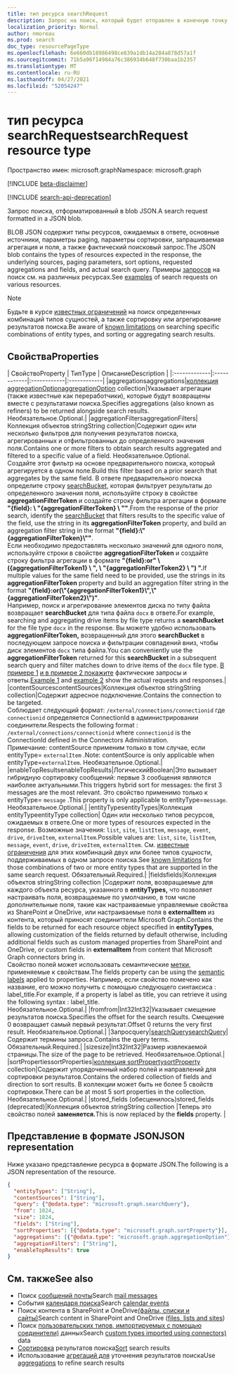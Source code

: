 ```yaml
---
title: тип ресурса searchRequest
description: Запрос на поиск, который будет отправлен в конечную точку запроса. Он содержит тип сущностями, ожидаемыми в ответе, основные источники, параметры paging, запрос полей и фактический запрос поиска.
localization_priority: Normal
author: nmoreau
ms.prod: search
doc_type: resourcePageType
ms.openlocfilehash: 6e660db18986498ce639a1db14a284a878d57a1f
ms.sourcegitcommit: 71b5a96f14984a76c386934b648f730baa1b2357
ms.translationtype: MT
ms.contentlocale: ru-RU
ms.lasthandoff: 04/27/2021
ms.locfileid: "52054247"
---
```

# <a name="searchrequest-resource-type"></a><span data-ttu-id="9166d-104">тип ресурса searchRequest</span><span class="sxs-lookup"><span data-stu-id="9166d-104">searchRequest resource type</span></span>

<span data-ttu-id="9166d-105">Пространство имен: microsoft.graph</span><span class="sxs-lookup"><span data-stu-id="9166d-105">Namespace: microsoft.graph</span></span>

[!INCLUDE [beta-disclaimer](../../includes/beta-disclaimer.md)]

[!INCLUDE [search-api-deprecation](../../includes/search-api-deprecation.md)]

<span data-ttu-id="9166d-106">Запрос поиска, отформатированный в blob JSON.</span><span class="sxs-lookup"><span data-stu-id="9166d-106">A search request formatted in a JSON blob.</span></span> 

<span data-ttu-id="9166d-107">BLOB JSON содержит типы ресурсов, ожидаемых в ответе, основные источники, параметры paging, параметры сортировки, запрашиваемая агрегация и поля, а также фактический поисковый запрос.</span><span class="sxs-lookup"><span data-stu-id="9166d-107">The JSON blob contains the types of resources expected in the response, the underlying sources, paging parameters, sort options, requested aggregations and fields, and actual search query.</span></span> <span data-ttu-id="9166d-108">Примеры [запросов](#see-also) на поиск см. на различных ресурсах.</span><span class="sxs-lookup"><span data-stu-id="9166d-108">See [examples](#see-also) of search requests on various resources.</span></span>

> [!NOTE]
> <span data-ttu-id="9166d-109">Будьте в курсе [известных ограничений](search-api-overview.md#known-limitations) на поиск определенных комбинаций типов сущностей, а также сортировку или агрегирование результатов поиска.</span><span class="sxs-lookup"><span data-stu-id="9166d-109">Be aware of [known limitations](search-api-overview.md#known-limitations) on searching specific combinations of entity types, and sorting or aggregating search results.</span></span>


## <a name="properties"></a><span data-ttu-id="9166d-110">Свойства</span><span class="sxs-lookup"><span data-stu-id="9166d-110">Properties</span></span>

| <span data-ttu-id="9166d-111">Свойство</span><span class="sxs-lookup"><span data-stu-id="9166d-111">Property</span></span>     | <span data-ttu-id="9166d-112">Тип</span><span class="sxs-lookup"><span data-stu-id="9166d-112">Type</span></span>        | <span data-ttu-id="9166d-113">Описание</span><span class="sxs-lookup"><span data-stu-id="9166d-113">Description</span></span> |
|:-------------|:------------|:------------|:------------|
|<span data-ttu-id="9166d-114">aggregations</span><span class="sxs-lookup"><span data-stu-id="9166d-114">aggregations</span></span>|<span data-ttu-id="9166d-115">[коллекция aggregationOption](aggregationOption.md)</span><span class="sxs-lookup"><span data-stu-id="9166d-115">[aggregationOption](aggregationOption.md) collection</span></span>|<span data-ttu-id="9166d-116">Указывает агрегации (также известные как переработчики), которые будут возвращены вместе с результатами поиска.</span><span class="sxs-lookup"><span data-stu-id="9166d-116">Specifies aggregations (also known as refiners) to be returned alongside search results.</span></span> <span data-ttu-id="9166d-117">Необязательное.</span><span class="sxs-lookup"><span data-stu-id="9166d-117">Optional.</span></span>|
|<span data-ttu-id="9166d-118">aggregationFilters</span><span class="sxs-lookup"><span data-stu-id="9166d-118">aggregationFilters</span></span>|<span data-ttu-id="9166d-119">Коллекция объектов string</span><span class="sxs-lookup"><span data-stu-id="9166d-119">String collection</span></span>|<span data-ttu-id="9166d-120">Содержит один или несколько фильтров для получения результатов поиска, агрегированных и отфильтрованных до определенного значения поля.</span><span class="sxs-lookup"><span data-stu-id="9166d-120">Contains one or more filters to obtain search results aggregated and filtered to a specific value of a field.</span></span> <span data-ttu-id="9166d-121">Необязательное.</span><span class="sxs-lookup"><span data-stu-id="9166d-121">Optional.</span></span><br><span data-ttu-id="9166d-122">Создайте этот фильтр на основе предварительного поиска, который агрегируется в одном поле.</span><span class="sxs-lookup"><span data-stu-id="9166d-122">Build this filter based on a prior search that aggregates by the same field.</span></span> <span data-ttu-id="9166d-123">В ответе предварительного поиска определите строку [searchBucket,](searchBucket.md) которая фильтрует результаты до определенного значения поля, используйте строку в свойстве **aggregationFilterToken** и создайте строку фильтра агрегации в формате **"{field}: \\ "{aggregationFilterToken} \\ ""**.</span><span class="sxs-lookup"><span data-stu-id="9166d-123">From the response of the prior search, identify the [searchBucket](searchBucket.md) that filters results to the specific value of the field, use the string in its **aggregationFilterToken** property, and build an aggregation filter string in the format **"{field}:\\"{aggregationFilterToken}\\""**.</span></span> <br><span data-ttu-id="9166d-124">Если необходимо предоставлять несколько значений для одного поля, используйте строки в свойстве **aggregationFilterToken** и создайте строку фильтра агрегации в формате **"{field}:or" \\ ({aggregationFilterToken1} \\ ", \\ "{aggregationFilterToken2} \\ ") ".**</span><span class="sxs-lookup"><span data-stu-id="9166d-124">If multiple values for the same field need to be provided, use the strings in its **aggregationFilterToken** property and build an aggregation filter string in the format **"{field}:or(\\"{aggregationFilterToken1}\\",\\"{aggregationFilterToken2}\\")"**.</span></span> <br><span data-ttu-id="9166d-125">Например, поиск и агрегирование элементов диска по типу файла возвращает **searchBucket** для типа файла `docx` в ответе.</span><span class="sxs-lookup"><span data-stu-id="9166d-125">For example, searching and aggregating drive items by file type returns a **searchBucket** for the file type `docx` in the response.</span></span> <span data-ttu-id="9166d-126">Вы можете удобно использовать **aggregationFilterToken,** возвращенный для этого **searchBucket** в последующем запросе поиска и фильтрации совпадений вниз, чтобы диск элементов `docx` типа файла.</span><span class="sxs-lookup"><span data-stu-id="9166d-126">You can conveniently use the **aggregationFilterToken** returned for this **searchBucket** in a subsequent search query and filter matches down to drive items of the `docx` file type.</span></span> <span data-ttu-id="9166d-127">[В примере 1](/graph/search-concept-aggregation#example-1-request-aggregations-by-string-fields) [и в примере 2 покажите](/graph/search-concept-aggregation#example-2-apply-an-aggregation-filter-based-on-a-previous-request) фактические запросы и ответы.</span><span class="sxs-lookup"><span data-stu-id="9166d-127">[Example 1](/graph/search-concept-aggregation#example-1-request-aggregations-by-string-fields) and [example 2](/graph/search-concept-aggregation#example-2-apply-an-aggregation-filter-based-on-a-previous-request) show the actual requests and responses.</span></span>|
|<span data-ttu-id="9166d-128">contentSources</span><span class="sxs-lookup"><span data-stu-id="9166d-128">contentSources</span></span>|<span data-ttu-id="9166d-129">Коллекция объектов string</span><span class="sxs-lookup"><span data-stu-id="9166d-129">String collection</span></span>|<span data-ttu-id="9166d-130">Содержит адресное подключение.</span><span class="sxs-lookup"><span data-stu-id="9166d-130">Contains the connection to be targeted.</span></span> <br><span data-ttu-id="9166d-131">Соблюдает следующий формат: `/external/connections/connectionid` где `connectionid` определяется ConnectionId в администрировании соединители.</span><span class="sxs-lookup"><span data-stu-id="9166d-131">Respects the following format : `/external/connections/connectionid` where `connectionid` is the ConnectionId defined in the Connectors Administration.</span></span> <br> <span data-ttu-id="9166d-132">Примечание: contentSource применим только в том случае, если entityType= `externalItem` .</span><span class="sxs-lookup"><span data-stu-id="9166d-132">Note: contentSource is only applicable when entityType=`externalItem`.</span></span> <span data-ttu-id="9166d-133">Необязательное.</span><span class="sxs-lookup"><span data-stu-id="9166d-133">Optional.</span></span>|
|<span data-ttu-id="9166d-134">enableTopResults</span><span class="sxs-lookup"><span data-stu-id="9166d-134">enableTopResults</span></span>|<span data-ttu-id="9166d-135">Логический</span><span class="sxs-lookup"><span data-stu-id="9166d-135">Boolean</span></span>|<span data-ttu-id="9166d-136">Это вызывает гибридную сортировку сообщений: первые 3 сообщения являются наиболее актуальными.</span><span class="sxs-lookup"><span data-stu-id="9166d-136">This triggers hybrid sort for messages: the first 3 messages are the most relevant.</span></span> <span data-ttu-id="9166d-137">Это свойство применимо только к entityType= `message` .</span><span class="sxs-lookup"><span data-stu-id="9166d-137">This property is only applicable to entityType=`message`.</span></span> <span data-ttu-id="9166d-138">Необязательное.</span><span class="sxs-lookup"><span data-stu-id="9166d-138">Optional.</span></span>|
|<span data-ttu-id="9166d-139">entityTypes</span><span class="sxs-lookup"><span data-stu-id="9166d-139">entityTypes</span></span>|<span data-ttu-id="9166d-140">Коллекция entityType</span><span class="sxs-lookup"><span data-stu-id="9166d-140">entityType collection</span></span>| <span data-ttu-id="9166d-141">Один или несколько типов ресурсов, ожидаемых в ответе.</span><span class="sxs-lookup"><span data-stu-id="9166d-141">One or more types of resources expected in the response.</span></span> <span data-ttu-id="9166d-142">Возможные значения: `list`, `site`, `listItem`, `message`, `event`, `drive`, `driveItem`, `externalItem`.</span><span class="sxs-lookup"><span data-stu-id="9166d-142">Possible values are: `list`, `site`, `listItem`, `message`, `event`, `drive`, `driveItem`, `externalItem`.</span></span> <span data-ttu-id="9166d-143">См. [известные ограничения](search-api-overview.md#known-limitations) для этих комбинаций двух или более типов сущности, поддерживаемых в одном запросе поиска.</span><span class="sxs-lookup"><span data-stu-id="9166d-143">See [known limitations](search-api-overview.md#known-limitations) for those combinations of two or more entity types that are supported in the same search request.</span></span> <span data-ttu-id="9166d-144">Обязательный.</span><span class="sxs-lookup"><span data-stu-id="9166d-144">Required.</span></span>|
|<span data-ttu-id="9166d-145">fields</span><span class="sxs-lookup"><span data-stu-id="9166d-145">fields</span></span>|<span data-ttu-id="9166d-146">Коллекция объектов string</span><span class="sxs-lookup"><span data-stu-id="9166d-146">String collection</span></span> |<span data-ttu-id="9166d-147">Содержит поля, возвращаемые для каждого объекта ресурса, указанного в **entityTypes,** что позволяет настраивать поля, возвращаемые по умолчанию, в том числе дополнительные поля, такие как настраиваемые управляемые свойства из SharePoint и OneDrive, или настраиваемые поля в **externalItem** из контента, который приносят соединиттели Microsoft Graph.</span><span class="sxs-lookup"><span data-stu-id="9166d-147">Contains the fields to be returned for each resource object specified in **entityTypes**, allowing customization of the fields returned by default otherwise, including additional fields such as custom managed properties from SharePoint and OneDrive, or custom fields in **externalItem** from content that Microsoft Graph connectors bring in.</span></span> <br><span data-ttu-id="9166d-148">Свойство полей может использовать семантические [метки,](https://docs.microsoft.com/microsoftsearch/configure-connector#step-5-assign-property-labels) применяемые к свойствам.</span><span class="sxs-lookup"><span data-stu-id="9166d-148">The fields property can be using the [semantic labels](https://docs.microsoft.com/microsoftsearch/configure-connector#step-5-assign-property-labels) applied to properties.</span></span> <span data-ttu-id="9166d-149">Например, если свойство помечено как название, его можно получить с помощью следующего синтаксиса : label_title.</span><span class="sxs-lookup"><span data-stu-id="9166d-149">For example, if a property is label as title, you can retrieve it using the following syntax : label_title.</span></span><br><span data-ttu-id="9166d-150">Необязательное.</span><span class="sxs-lookup"><span data-stu-id="9166d-150">Optional.</span></span>|
|<span data-ttu-id="9166d-151">from</span><span class="sxs-lookup"><span data-stu-id="9166d-151">from</span></span>|<span data-ttu-id="9166d-152">Int32</span><span class="sxs-lookup"><span data-stu-id="9166d-152">Int32</span></span>|<span data-ttu-id="9166d-153">Указывает смещение результатов поиска.</span><span class="sxs-lookup"><span data-stu-id="9166d-153">Specifies the offset for the search results.</span></span> <span data-ttu-id="9166d-154">Смещение 0 возвращает самый первый результат.</span><span class="sxs-lookup"><span data-stu-id="9166d-154">Offset 0 returns the very first result.</span></span> <span data-ttu-id="9166d-155">Необязательное.</span><span class="sxs-lookup"><span data-stu-id="9166d-155">Optional.</span></span>|
|<span data-ttu-id="9166d-156">Запрос</span><span class="sxs-lookup"><span data-stu-id="9166d-156">query</span></span>|[<span data-ttu-id="9166d-157">searchQuery</span><span class="sxs-lookup"><span data-stu-id="9166d-157">searchQuery</span></span>](searchquery.md)|<span data-ttu-id="9166d-158">Содержит термины запроса.</span><span class="sxs-lookup"><span data-stu-id="9166d-158">Contains the query terms.</span></span> <span data-ttu-id="9166d-159">Обязательный.</span><span class="sxs-lookup"><span data-stu-id="9166d-159">Required.</span></span>|
|<span data-ttu-id="9166d-160">size</span><span class="sxs-lookup"><span data-stu-id="9166d-160">size</span></span>|<span data-ttu-id="9166d-161">Int32</span><span class="sxs-lookup"><span data-stu-id="9166d-161">Int32</span></span>|<span data-ttu-id="9166d-162">Размер извлекаемой страницы.</span><span class="sxs-lookup"><span data-stu-id="9166d-162">The size of the page to be retrieved.</span></span> <span data-ttu-id="9166d-163">Необязательное.</span><span class="sxs-lookup"><span data-stu-id="9166d-163">Optional.</span></span>|
|<span data-ttu-id="9166d-164">sortProperties</span><span class="sxs-lookup"><span data-stu-id="9166d-164">sortProperties</span></span>|<span data-ttu-id="9166d-165">[коллекция sortProperty](sortProperty.md)</span><span class="sxs-lookup"><span data-stu-id="9166d-165">[sortProperty](sortProperty.md) collection</span></span>|<span data-ttu-id="9166d-166">Содержит упорядоченный набор полей и направлений для сортировки результатов.</span><span class="sxs-lookup"><span data-stu-id="9166d-166">Contains the ordered collection of fields and direction to sort results.</span></span> <span data-ttu-id="9166d-167">В коллекции может быть не более 5 свойств сортировки.</span><span class="sxs-lookup"><span data-stu-id="9166d-167">There can be at most 5 sort properties in the collection.</span></span> <span data-ttu-id="9166d-168">Необязательное.</span><span class="sxs-lookup"><span data-stu-id="9166d-168">Optional.</span></span>|
|<span data-ttu-id="9166d-169">stored_fields (обесценилось)</span><span class="sxs-lookup"><span data-stu-id="9166d-169">stored_fields (deprecated)</span></span>|<span data-ttu-id="9166d-170">Коллекция объектов string</span><span class="sxs-lookup"><span data-stu-id="9166d-170">String collection</span></span> |<span data-ttu-id="9166d-171">Теперь это свойство полей **заменяется.**</span><span class="sxs-lookup"><span data-stu-id="9166d-171">This is now replaced by the **fields** property.</span></span> |


## <a name="json-representation"></a><span data-ttu-id="9166d-172">Представление в формате JSON</span><span class="sxs-lookup"><span data-stu-id="9166d-172">JSON representation</span></span>

<span data-ttu-id="9166d-173">Ниже указано представление ресурса в формате JSON.</span><span class="sxs-lookup"><span data-stu-id="9166d-173">The following is a JSON representation of the resource.</span></span>

<!-- {
  "blockType": "resource",
  "optionalProperties": [

  ],
  "@odata.type": "microsoft.graph.searchRequest",
  "baseType": null
}-->

```json
{
  "entityTypes": ["String"],
  "contentSources": ["String"],
  "query": {"@odata.type": "microsoft.graph.searchQuery"},
  "from": 1024,
  "size": 1024,
  "fields": ["String"],
  "sortProperties": [{"@odata.type": "microsoft.graph.sortProperty"}],
  "aggregations": [{"@odata.type": "microsoft.graph.aggregationOption"}],
  "aggregationFilters": ["String"],
  "enableTopResults": true  
}
```

## <a name="see-also"></a><span data-ttu-id="9166d-174">См. также</span><span class="sxs-lookup"><span data-stu-id="9166d-174">See also</span></span>
- <span data-ttu-id="9166d-175">Поиск [сообщений почты](/graph/search-concept-messages)</span><span class="sxs-lookup"><span data-stu-id="9166d-175">Search [mail messages](/graph/search-concept-messages)</span></span>
- <span data-ttu-id="9166d-176">События [календаря поиска](/graph/search-concept-events)</span><span class="sxs-lookup"><span data-stu-id="9166d-176">Search [calendar events](/graph/search-concept-events)</span></span>
- <span data-ttu-id="9166d-177">Поиск контента в SharePoint и OneDrive[(файлы, списки и сайты)](/graph/search-concept-files)</span><span class="sxs-lookup"><span data-stu-id="9166d-177">Search content in SharePoint and OneDrive ([files, lists and sites](/graph/search-concept-files))</span></span>
- <span data-ttu-id="9166d-178">Поиск [пользовательских типов, импортируемых с помощью соединители)](/graph/search-concept-custom-types) данных</span><span class="sxs-lookup"><span data-stu-id="9166d-178">Search [custom types imported using connectors)](/graph/search-concept-custom-types) data</span></span>
- <span data-ttu-id="9166d-179">[Сортировка](/graph/search-concept-sort) результатов поиска</span><span class="sxs-lookup"><span data-stu-id="9166d-179">[Sort](/graph/search-concept-sort) search results</span></span>
- <span data-ttu-id="9166d-180">Использование [агрегаций для](/graph/search-concept-aggregations) уточнения результатов поиска</span><span class="sxs-lookup"><span data-stu-id="9166d-180">Use [aggregations](/graph/search-concept-aggregations) to refine search results</span></span>


<!-- uuid: 16cd6b66-4b1a-43a1-adaf-3a886856ed98
2019-02-04 14:57:30 UTC -->
<!-- {
  "type": "#page.annotation",
  "description": "searchRequest resource",
  "keywords": "",
  "section": "documentation",
  "tocPath": ""
}-->


